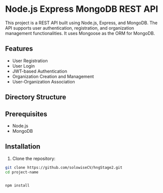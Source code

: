 # Node.js Express MongoDB REST API

This project is a REST API built using Node.js, Express, and MongoDB. The API supports user authentication, registration, and organization management functionalities. It uses Mongoose as the ORM for MongoDB.

## Features

- User Registration
- User Login
- JWT-based Authentication
- Organization Creation and Management
- User-Organization Association

## Directory Structure


## Prerequisites

- Node.js 
- MongoDB 

## Installation

1. Clone the repository:

```sh
git clone https://github.com/solowiseCV/hngStage2.git
cd project-name


npm install


